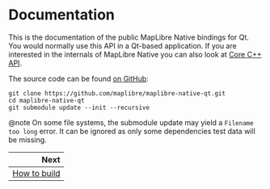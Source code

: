 # Documentation

This is the documentation of the public MapLibre Native bindings for Qt.
You would normally use this API in a Qt-based application.
If you are interested in the internals of MapLibre Native you can also look at
[Core C++ API](https://maplibre.org/maplibre-native/cpp/api/).

The source code can be found [on GitHub](https://github.com/maplibre/maplibre-native-qt):

```shell
git clone https://github.com/maplibre/maplibre-native-qt.git
cd maplibre-native-qt
git submodule update --init --recursive
```

@note On some file systems, the submodule update may yield a `Filename too long`
error. It can be ignored as only some dependencies test data will be missing.


<div class="section_buttons">

|                        Next |
|----------------------------:|
| [How to build](Building.md) |

</div>

